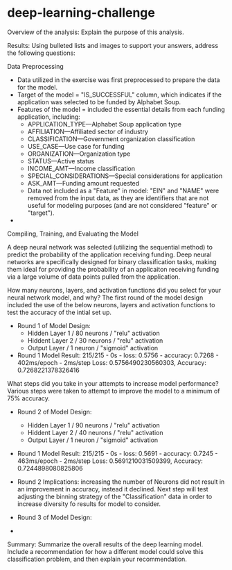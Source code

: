 # deep-learning-challenge

Overview of the analysis: Explain the purpose of this analysis.

Results: Using bulleted lists and images to support your answers, address the following questions:

Data Preprocessing

- Data utilized in the exercise was first preprocessed to prepare the data for the model. 
- Target of the model = "IS_SUCCESSFUL" column, which indicates if the application was selected to be funded by Alphabet Soup. 
- Features of the model = included the essential details from each funding application, including: 
  - APPLICATION_TYPE—Alphabet Soup application type
  - AFFILIATION—Affiliated sector of industry
  - CLASSIFICATION—Government organization classification
  - USE_CASE—Use case for funding
  - ORGANIZATION—Organization type
  - STATUS—Active status
  - INCOME_AMT—Income classification
  - SPECIAL_CONSIDERATIONS—Special considerations for application
  - ASK_AMT—Funding amount requested
  - Data not included as a "Feature" in model:  "EIN" and "NAME" were removed from the input data, as they are identifiers that are not useful for modeling purposes (and are not considered "feature" or "target").
- 

Compiling, Training, and Evaluating the Model

A deep neural network was selected (utilizing the sequential method) to predict the probability of the application receiving funding. Deep neural networks are specifically designed for binary classification tasks, making them ideal for providing the probability of an applicaiton receiving funding via a large volume of data points pulled from the application.

How many neurons, layers, and activation functions did you select for your neural network model, and why?
The first round of the model design included the use of the below neurons, layers and activation functions to test the accuracy of the intial set up. 
- Round 1 of Model Design:
  - Hidden Layer 1 / 80 neurons / "relu" activation
  - Hiddent Layer 2 / 30 neurons / "relu" activation
  - Output Layer / 1 neuron / "sigmoid" activation
- Round 1 Model Result:  215/215 - 0s - loss: 0.5756 - accuracy: 0.7268 - 402ms/epoch - 2ms/step
Loss: 0.5756490230560303, Accuracy: 0.7268221378326416

What steps did you take in your attempts to increase model performance?
Various steps were taken to attempt to improve the model to a minimum of 75% accuracy. 

- Round 2 of Model Design:
    - Hidden Layer 1 / 90 neurons / "relu" activation
  - Hiddent Layer 2 / 40 neurons / "relu" activation
  - Output Layer / 1 neuron / "sigmoid" activation
- Round 1 Model Result:  215/215 - 0s - loss: 0.5691 - accuracy: 0.7245 - 463ms/epoch - 2ms/step
Loss: 0.5691210031509399, Accuracy: 0.7244898080825806
- Round 2 Implications: increasing the number of Neurons did not result in an improvement in accuracy, instead it declined. Next step will test adjusting the binning strategy of the "Classification" data in order to increase diversity fo results for model to consider.

- Round 3 of Model Design:
- 


Summary: Summarize the overall results of the deep learning model. Include a recommendation for how a different model could solve this classification problem, and then explain your recommendation.
